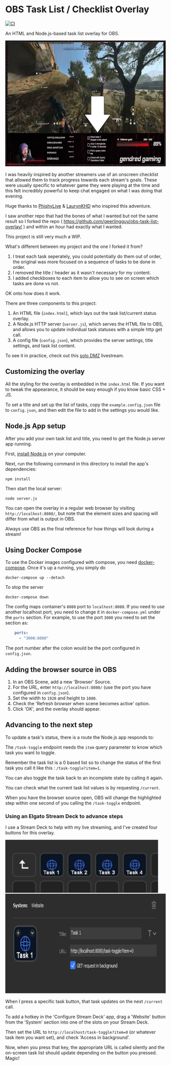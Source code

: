 # OBS Task List / Checklist Overlay

[![CI](https://github.com/tonyashworth/obs-task-list-overlay/actions/workflows/ci.yml/badge.svg?branch=master&event=push)](https://github.com/tonyashworth/obs-task-list-overlay/actions/workflows/ci.yml)

An HTML and Node.js-based task list overlay for OBS.

<img src="https://raw.githubusercontent.com/tonyashworth/obs-task-list-overlay/master/example.png" width="700" height="394" alt="OBS Task List Overlay Example with Tony Ashworth" />

I was heavily inspired by another streamers use of an onscreen checklist that allowed them to track progress towards each stream's goals.  These were usually specific to whatever game they were playing at the time and this felt incredibly powerful to keep chat engaged on what I was doing that evening.

Huge thanks to [PhishyLive](https://www.twitch.tv/phishylive) & [LaurynKHD](https://www.twitch.tv/laurynkhd) who inspired this adventure.

I saw another repo that had the bones of what I wanted but not the same result so I forked the repo ( https://github.com/geerlingguy/obs-task-list-overlay/ ) and within an hour had exactly what I wanted.

This project is still very much a WIP.

What's different between my project and the one I forked it from?

  1. I treat each task seperately, you could potentially do them out of order, the original was more focused on a sequence of tasks to be done in order.
  2. I removed the title / header as it wasn't necessary for my content.
  3. I added checkboxes to each item to allow you to see on screen which tasks are done vs not.

OK onto how does it work.

There are three components to this project:

  1. An HTML file (`index.html`), which lays out the task list/current status overlay.
  2. A Node.js HTTP server (`server.js`), which serves the HTML file to OBS, and allows you to update individual task statuses with a simple http get call.
  3. A config file (`config.json`), which provides the server settings, title settings, and task list content.

To see it in practice, check out this [solo DMZ](https://www.twitch.tv/videos/1732607502) livestream.

## Customizing the overlay

All the styling for the overlay is embedded in the `index.html` file. If you want to tweak the appearance, it should be easy enough if you know basic CSS + JS.

To set a title and set up the list of tasks, copy the `example.config.json` file to `config.json`, and then edit the file to add in the settings you would like.

## Node.js App setup

After you add your own task list and title, you need to get the Node.js server app running.

First, [install Node.js](https://nodejs.org/en/download/) on your computer.

Next, run the following command in this directory to install the app's dependencies:

```
npm install
```

Then start the local server:

```
node server.js
```

You can open the overlay in a regular web browser by visiting `http://localhost:8080/`, but note that the element sizes and spacing will differ from what is output in OBS.

Always use OBS as the final reference for how things will look during a stream!

## Using Docker Compose

To use the Docker images configured with compose, you need [docker-compose](https://docs.docker.com/compose/install/). Once it's up a running, you simply do

```
docker-compose up --detach
```

To stop the server

```
docker-compose down
```

The config maps container's `8080` port to `localhost:8080`. If you need to use another localhost port, you need to change it in `docker-compose.yml` under the `ports` section. For example, to use the port `3000` you need to set the section as:

```yaml
    ports:
      - "3000:8080"
```

The port number after the colon would be the port configured in `config.json`.

## Adding the browser source in OBS

  1. In an OBS Scene, add a new 'Browser' Source.
  2. For the URL, enter `http://localhost:8080/` (use the port you have configured in `config.json`).
  3. Set the width to `1920` and height to `1080`.
  4. Check the 'Refresh browser when scene becomes active' option.
  5. Click 'OK', and the overlay should appear.

## Advancing to the next step

To update a task's status, there is a route the Node.js app responds to:

The `/task-toggle` endpoint needs the `item` query parameter to know which task you want to toggle.

Remember the task list is a 0 based list so to change the status of the first task you call it like this : `/task-toggle?item=1`.

You can also toggle the task back to an incomplete state by calling it again.

You can check what the current task list values is by requesting `/current`.

When you have the browser source open, OBS will change the highlighted step within one second of you calling the  `/task-toggle` endpoint.

### Using an Elgato Stream Deck to advance steps

I use a Stream Deck to help with my live streaming, and I've created four buttons for this overlay.

<img src="https://raw.githubusercontent.com/tonyashworth/obs-task-list-overlay/master/streamdeck-buttons.png" width="480" height="166" alt="example of obs buttons setup" />

<img src="https://raw.githubusercontent.com/tonyashworth/obs-task-list-overlay/master/streamdeck-example.png" width="764" height="312" alt="example of obs button config" />

When I press a specific task button, that task updates on the next `/current` call.

To add a hotkey in the 'Configure Stream Deck' app, drag a 'Website' button from the 'System' section into one of the slots on your Stream Deck.

Then set the URL to `http://localhost/task-toggle?item=0` (or whatever task item you want set), and check 'Access in background'.

Now, when you press that key, the appropriate URL is called silently and the on-screen task list should update depending on the button you pressed. Magic!
